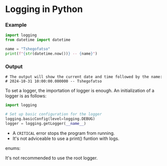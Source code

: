# Logging in Python

### Example

```python
import logging
from datetime import datetime

name = "Tshegofatso"
print(f"{str(datetime.now())} -- {name}")

```

### Output

~~~
# The output will show the current date and time followed by the name:
# 2024-10-31 10:00:00.000000 -- Tshegofatso
~~~

To set a logger, the importation of logger is enough. An initialization of a logger is as follows:

```python
import logging

# Set up basic configuration for the logger
logging.basicConfig(level=logging.DEBUG)
logger = logging.getLogger(__name__)
```

- A `CRITICAL` error stops the program from running.
- It's not adviceable to use a print() funtion with logs.

enums: 

It's not recommended to use the root logger.